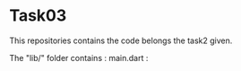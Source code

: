 # Task03
This repositories contains the code belongs the task2 given.

The "lib/" folder contains :
main.dart :
